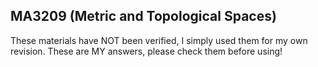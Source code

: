 ## MA3209 (Metric and Topological Spaces)
These materials have NOT been verified, I simply used them for my own revision. These are MY answers, please check them before using!
